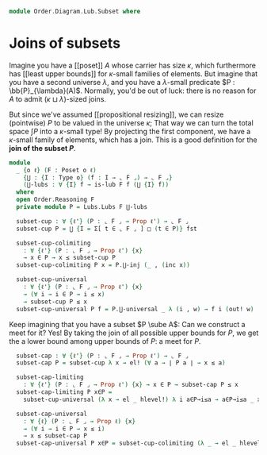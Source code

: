 <!--
```agda
open import Cat.Prelude

open import Order.Diagram.Lub
open import Order.Base

import Order.Diagram.Lub.Reasoning as Lubs
import Order.Reasoning
```
-->

```agda
module Order.Diagram.Lub.Subset where
```

# Joins of subsets

Imagine you have a [[poset]] $A$ whose carrier has size $\kappa$, which
furthermore has [[least upper bounds]] for $\kappa$-small families of
elements. But imagine that you have a second universe $\lambda$, and you
have a $\lambda$-small predicate $P : \bb{P}_{\lambda}(A)$. Normally,
you'd be out of luck: there is no reason for $A$ to admit $(\kappa
\sqcup \lambda)$-sized joins.

But since we've assumed [[propositional resizing]], we can resize
(pointwise) $P$ to be valued in the universe $\kappa$; That way we can
turn the total space $\int P$ into a $\kappa$-small type! By projecting
the first component, we have a $\kappa$-small family of elements, which
has a join. This is a good definition for the **join of the subset
$P$**.

```agda
module
  _ {o ℓ} (F : Poset o ℓ)
    {⋃ : {I : Type o} (f : I → ⌞ F ⌟) → ⌞ F ⌟}
    (⋃-lubs : ∀ {I} f → is-lub F f (⋃ {I} f))
  where
  open Order.Reasoning F
  private module P = Lubs.Lubs F ⋃-lubs

  subset-cup : ∀ {ℓ'} (P : ⌞ F ⌟ → Prop ℓ') → ⌞ F ⌟
  subset-cup P = ⋃ {I = Σ[ t ∈ ⌞ F ⌟ ] □ (t ∈ P)} fst

  subset-cup-colimiting
    : ∀ {ℓ'} (P : ⌞ F ⌟ → Prop ℓ') {x}
    → x ∈ P → x ≤ subset-cup P
  subset-cup-colimiting P x = P.⋃-inj (_ , (inc x))

  subset-cup-universal
    : ∀ {ℓ'} (P : ⌞ F ⌟ → Prop ℓ') {x}
    → (∀ i → i ∈ P → i ≤ x)
    → subset-cup P ≤ x
  subset-cup-universal P f = P.⋃-universal _ λ (i , w) → f i (out! w)
```

Keep imagining that you have a subset $P \sube A$: Can we construct a
meet for it? Yes! By taking the join of all possible upper bounds for
$P$, we get the a lower bound among upper bounds of $P$: a meet for $P$.

```agda
  subset-cap : ∀ {ℓ'} (P : ⌞ F ⌟ → Prop ℓ') → ⌞ F ⌟
  subset-cap P = subset-cup λ x → el! (∀ a → ∣ P a ∣ → x ≤ a)

  subset-cap-limiting
    : ∀ {ℓ'} (P : ⌞ F ⌟ → Prop ℓ') {x} → x ∈ P → subset-cap P ≤ x
  subset-cap-limiting P x∈P =
    subset-cup-universal (λ x → el _ hlevel!) λ i a∈P→i≤a → a∈P→i≤a _ x∈P

  subset-cap-universal
    : ∀ {ℓ} (P : ⌞ F ⌟ → Prop ℓ) {x}
    → (∀ i → i ∈ P → x ≤ i)
    → x ≤ subset-cap P
  subset-cap-universal P x∈P = subset-cup-colimiting (λ _ → el _ hlevel!) x∈P
```
